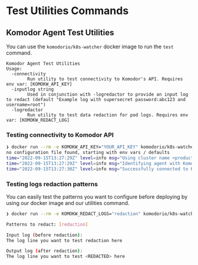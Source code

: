 # Test Utilities Commands


## Komodor Agent Test Utilities

You can use the `komodorio/k8s-watcher` docker image to run the `test` command.
```
Komodor Agent Test Utilities
Usage:
  -connectivity
    	Run utility to test connectivity to Komodor's API. Requires env var: [KOMOKW_API_KEY]
  -inputlog string
    	Used in conjunction with -logredactor to provide an input log to redact (default "Example log with supersecret password:abc123 and username=root")
  -logredactor
    	Run utility to test data redaction for pod logs. Requires env var: [KOMOKW_REDACT_LOG]
```


### Testing connectivity to Komodor API

```bash
❯ docker run --rm -e KOMOKW_API_KEY="YOUR_API_KEY" komodorio/k8s-watcher test -connectivity
no configuration file found, starting with env vars / defaults
time="2022-09-15T13:27:29Z" level=info msg="Using cluster name <production> from context"
time="2022-09-15T13:27:29Z" level=info msg="Identifying agent with Komodor servers" agentId=xxx serverHost="https://app.komodor.com"
time="2022-09-15T13:27:30Z" level=info msg="Successfully connected to Komodor API !!!"
```

### Testing logs redaction patterns

You can easily test the patterns you want to configure before deploying by using our docker image and our utilities command.

```bash
❯ docker run --rm -e KOMOKW_REDACT_LOGS="redaction" komodorio/k8s-watcher test -logredactor -inputlog="The log line you want to test redaction here"

Patterns to redact: [redaction]

Input log (before redaction):
The log line you want to test redaction here

Output log (after redaction):
The log line you want to test <REDACTED> here
```
